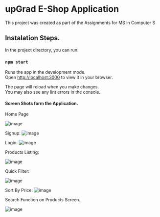 # upGrad E-Shop Application 

This project was created as part of the Assignments for MS in Computer S

## Instalation Steps. 

In the project directory, you can run:

### `npm start`

Runs the app in the development mode.\
Open [http://localhost:3000](http://localhost:3000) to view it in your browser.

The page will reload when you make changes.\
You may also see any lint errors in the console.

#### Screen Shots form the Application. 

Home Page

![image](https://github.com/user-attachments/assets/bc6969d4-8cee-4854-b91b-eca8716e5d53)

Signup:
![image](https://github.com/user-attachments/assets/6a73a75d-e6dd-445a-bbd8-e3c7e58dd469)

Login:
![image](https://github.com/user-attachments/assets/90475ec7-dd51-4442-8b4d-a1c1afd82bea)


Products Listing:

![image](https://github.com/user-attachments/assets/d3eeefdb-6d45-4bb3-a784-65fa2e9cf92a)

Quick Filter:

![image](https://github.com/user-attachments/assets/e56af99f-620f-4c3f-966e-15745a0ca7e2)

Sort By Price:
![image](https://github.com/user-attachments/assets/246f8ba4-4419-4beb-a85c-d15e9b538bb5)

Search Function on Products Screen.

![image](https://github.com/user-attachments/assets/d5bee945-d719-4cce-b6ee-cf522fe94873)


